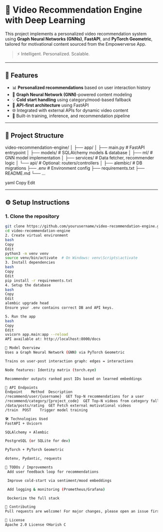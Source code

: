 # 🎥 Video Recommendation Engine with Deep Learning

This project implements a personalized video recommendation system using **Graph Neural Networks (GNNs)**, **FastAPI**, and **PyTorch Geometric**, tailored for motivational content sourced from the Empowerverse App.

> ⚡️ Intelligent. Personalized. Scalable.

---

## 🚀 Features

- 📊 **Personalized recommendations** based on user interaction history
- 🧠 **Graph Neural Network (GNN)**-powered content modeling
- 💡 **Cold start handling** using category/mood-based fallback
- 🔗 **API-first architecture** using FastAPI
- 🌐 Integrated with external APIs for dynamic video content
- 🧪 Built-in training, inference, and recommendation pipeline

---

## 📂 Project Structure

video-recommendation-engine/
│
├── app/
│ ├── main.py # FastAPI entrypoint
│ ├── models/ # SQLAlchemy models & database
│ ├── ml/ # GNN model implementation
│ ├── services/ # Data fetcher, recommender logic
│ └── api/ # Optional: routers/controllers
│
├── alembic/ # DB migrations
├── .env # Environment config
├── requirements.txt
├── README.md
└── ...

yaml
Copy
Edit

---

## ⚙️ Setup Instructions

### 1. Clone the repository

```bash
git clone https://github.com/yourusername/video-recommendation-engine.git
cd video-recommendation-engine
2. Create virtual environment
bash
Copy
Edit
python3 -m venv venv
source venv/bin/activate  # On Windows: venv\Scripts\activate
3. Install dependencies
bash
Copy
Edit
pip install -r requirements.txt
4. Setup the database
bash
Copy
Edit
alembic upgrade head
Ensure your .env contains correct DB and API keys.

5. Run the app
bash
Copy
Edit
uvicorn app.main:app --reload
API available at: http://localhost:8000/docs

🧠 Model Overview
Uses a Graph Neural Network (GNN) via PyTorch Geometric

Trains on user-post interaction graph: edges = interactions

Node features: Identity matrix (torch.eye)

Recommender outputs ranked post IDs based on learned embeddings

🧪 API Endpoints
Endpoint	Method	Description
/recommend/user/{username}	GET	Top-N recommendations for a user
/recommend/category/{project_code}	GET	Top-N videos from category fallback
/data/posts/rating	GET	Fetch external motivational videos
/train	POST	Trigger model training

🛠️ Technologies Used
FastAPI + Uvicorn

SQLAlchemy + Alembic

PostgreSQL (or SQLite for dev)

PyTorch + PyTorch Geometric

dotenv, Pydantic, requests

📌 TODOs / Improvements
 Add user feedback loop for recommendations

 Improve cold-start via sentiment/mood embeddings

 Add logging & monitoring (Prometheus/Grafana)

 Dockerize the full stack

🤝 Contributing
Pull requests are welcome! For major changes, please open an issue first to discuss what you’d like to change.

📄 License
Apache 2.0 License ©Harish C
 
